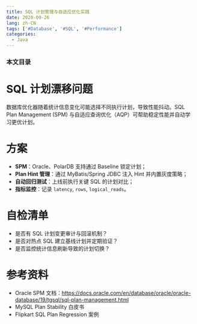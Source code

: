 ```yaml
---
title: SQL 计划管理与自适应优化实践
date: 2020-09-26
lang: zh-CN
tags: ['#Database', '#SQL', '#Performance']
categories:
  - Java
---
```


### 本文目录
<!-- toc -->

# SQL 计划漂移问题
数据库优化器随着统计信息变化可能选择不同执行计划，导致性能抖动。SQL Plan Management (SPM) 与自适应查询优化（AQP）可帮助稳定性能并自动学习更优计划。

# 方案
- **SPM**：Oracle、PolarDB 支持通过 Baseline 锁定计划；
- **Plan Hint 管理**：通过 MyBatis/Spring JDBC 注入 Hint 并内置灰度策略；
- **自动回归测试**：上线前执行关键 SQL 的计划对比；
- **指标监控**：记录 `latency`, `rows`, `logical_reads`。

# 自检清单
- 是否有 SQL 计划变更审计与回滚机制？
- 是否对热点 SQL 建立基线计划并定期验证？
- 是否监控统计信息刷新导致的计划切换？

# 参考资料
- Oracle SPM 文档：https://docs.oracle.com/en/database/oracle/oracle-database/19/tgsql/sql-plan-management.html
- MySQL Plan Stability 白皮书
- Flipkart SQL Plan Regression 案例
